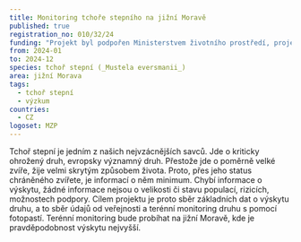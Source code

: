 ```yaml
---
title: Monitoring tchoře stepního na jižní Moravě
published: true
registration_no: 010/32/24
funding: "Projekt byl podpořen Ministerstvem životního prostředí, projekt nemusí vyjadřovat stanoviska MŽP.\r\n\n\r\n\nProgram na podporu projektů nestátních neziskových organizací pro rok 2024 - Podprogram A"
from: 2024-01
to: 2024-12
species: tchoř stepní (_Mustela eversmanii_)
area: jižní Morava
tags:
  - tchoř stepní
  - výzkum
countries:
  - CZ
logoset: MZP
---
```

Tchoř stepní je jedním z našich nejvzácnějších savců. Jde o kriticky ohrožený druh, evropsky významný druh. Přestože jde o poměrně velké zvíře, žije velmi skrytým způsobem života. Proto, přes jeho status chráněného zvířete, je informací o něm minimum. Chybí informace o výskytu, žádné informace nejsou o velikosti či stavu populací, rizicích, možnostech podpory. Cílem projektu je proto sběr základních dat o výskytu druhu, a to sběr údajů od veřejnosti a terénní monitoring druhu s pomocí fotopastí. Terénní monitoring bude probíhat na jižní Moravě, kde je pravděpodobnost výskytu nejvyšší.
